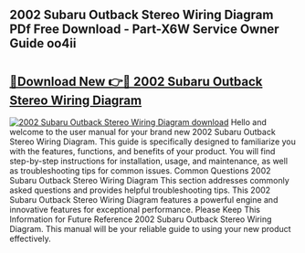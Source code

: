 ## 2002 Subaru Outback Stereo Wiring Diagram PDf Free Download - Part-X6W Service Owner Guide oo4ii

# <h2><a href="http://dfs9g8.blite.top/?on=2002+Subaru+Outback+Stereo+Wiring+Diagram">🔗Download New 👉🔴 2002 Subaru Outback Stereo Wiring Diagram</a></h2>

[![2002 Subaru Outback Stereo Wiring Diagram download](https://i.imgur.com/lujVjoI.png)](http://dfs9g8.blite.top/?on=2002+Subaru+Outback+Stereo+Wiring+Diagram)
Hello and welcome to the user manual for your brand new 2002 Subaru Outback Stereo Wiring Diagram. This guide is specifically designed to familiarize you with the features, functions, and benefits of your product. You will find step-by-step instructions for installation, usage, and maintenance, as well as troubleshooting tips for common issues. Common Questions 2002 Subaru Outback Stereo Wiring Diagram This section addresses commonly asked questions and provides helpful troubleshooting tips. This 2002 Subaru Outback Stereo Wiring Diagram features a powerful engine and innovative features for exceptional performance. Please Keep This Information for Future Reference 2002 Subaru Outback Stereo Wiring Diagram. This manual will be your reliable guide to using your new product effectively.
